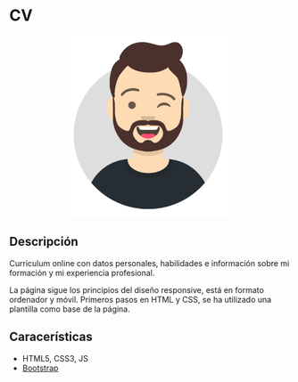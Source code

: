 # CV

<p align="center">
<img src="assets/img/logo.png" width="300">
</p>

## Descripción

Curriculum online con datos personales, habilidades e información sobre mi formación y mi experiencia profesional.

La página sigue los principios del diseño responsive, está en formato ordenador y móvil. Primeros pasos en HTML y CSS, se ha utilizado una plantilla como base de la página.

## Caracerísticas

* HTML5, CSS3, JS
* [Bootstrap]( https://getbootstrap.com/)
